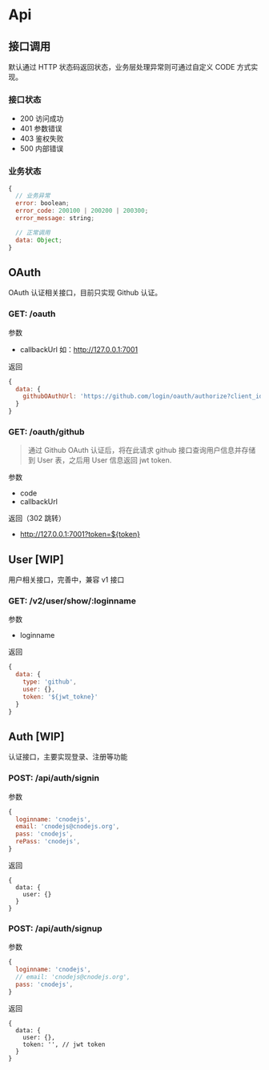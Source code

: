 # Api

## 接口调用

默认通过 HTTP 状态码返回状态，业务层处理异常则可通过自定义 CODE 方式实现。

### 接口状态

- 200 访问成功
- 401 参数错误
- 403 鉴权失败
- 500 内部错误

### 业务状态

```js
{
  // 业务异常
  error: boolean;
  error_code: 200100 | 200200 | 200300;
  error_message: string;

  // 正常调用
  data: Object;
}
```

## OAuth

OAuth 认证相关接口，目前只实现 Github 认证。

### GET: /oauth

参数

- callbackUrl 如：http://127.0.0.1:7001

返回

```js
{
  data: {
    githubOAuthUrl: 'https://github.com/login/oauth/authorize?client_id=04675579503deb3524e5&redirect_uri=http://127.0.0.1:7001/oauth/github?callbackUrl=http://127.0.0.1:7001'
  }
}
```

### GET: /oauth/github

> 通过 Github OAuth 认证后，将在此请求 github 接口查询用户信息并存储到 User 表，之后用 User 信息返回 jwt token.

参数

- code
- callbackUrl

返回（302 跳转）

- http://127.0.0.1:7001?token=${token}


## User [WIP]

用户相关接口，完善中，兼容 v1 接口

### GET: /v2/user/show/:loginname

参数

- loginname

返回

```js
{
  data: {
    type: 'github',
    user: {},
    token: '${jwt_tokne}'
  }
}
```

## Auth [WIP]

认证接口，主要实现登录、注册等功能

### POST: /api/auth/signin

参数

```js
{
  loginname: 'cnodejs',
  email: 'cnodejs@cnodejs.org',
  pass: 'cnodejs',
  rePass: 'cnodejs',
}
```

返回

```
{
  data: {
    user: {}
  }
}
```


### POST: /api/auth/signup

参数

```js
{
  loginname: 'cnodejs',
  // email: 'cnodejs@cnodejs.org',
  pass: 'cnodejs',
}
```

返回

```
{
  data: {
    user: {},
    token: '', // jwt token
  }
}
```

